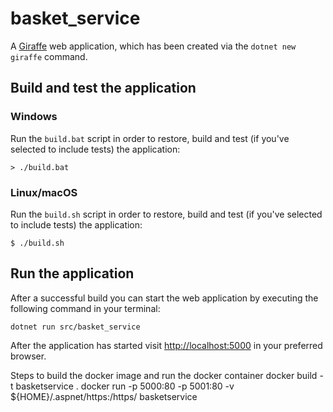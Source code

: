 # basket_service

A [Giraffe](https://github.com/giraffe-fsharp/Giraffe) web application, which has been created via the `dotnet new giraffe` command.

## Build and test the application

### Windows

Run the `build.bat` script in order to restore, build and test (if you've selected to include tests) the application:

```
> ./build.bat
```

### Linux/macOS

Run the `build.sh` script in order to restore, build and test (if you've selected to include tests) the application:

```
$ ./build.sh
```

## Run the application

After a successful build you can start the web application by executing the following command in your terminal:

```
dotnet run src/basket_service
```

After the application has started visit [http://localhost:5000](http://localhost:5000) in your preferred browser.

Steps to build the docker image and run the docker container
docker build -t basketservice .
docker run -p 5000:80 -p 5001:80 -v ${HOME}/.aspnet/https:/https/ basketservice